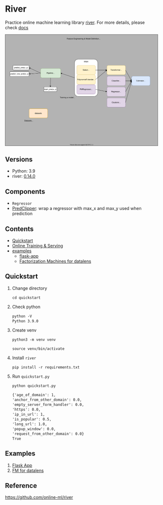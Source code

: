 # River

Practice online machine learning library [river](https://github.com/online-ml/river/). For more details, please check [docs](https://riverml.xyz/latest/)

![](docs/diagram.drawio.svg)

## Versions

- Python: 3.9
- river: [0.14.0](https://pypi.org/project/river/0.14.0/)


## Components

- `Regressor`
- [PredClipper](https://github.com/online-ml/river/blob/main/river/preprocessing/pred_clipper.py): wrap a regressor with max_x and max_y used when prediction

## Contents

- [Quickstart](quickstart)
- [Online Training & Serving](online-training-and-serving)
- [examples](examples)
    - [flask-app](examples/flask-app)
    - [Factorization Machines for datalens](examples/fm-for-datalens)

## Quickstart

1. Change directory

    ```
    cd quickstart
    ```

1. Check python

    ```
    python -V
    Python 3.9.0
    ```

1. Create venv

    ```
    python3 -m venv venv
    ```

    ```
    source venv/bin/activate
    ```

1. Install `river`

    ```
    pip install -r requirements.txt
    ```

1. Run `quickstart.py`

    ```
    python quickstart.py
    ```

    ```
    {'age_of_domain': 1,
    'anchor_from_other_domain': 0.0,
    'empty_server_form_handler': 0.0,
    'https': 0.0,
    'ip_in_url': 1,
    'is_popular': 0.5,
    'long_url': 1.0,
    'popup_window': 0.0,
    'request_from_other_domain': 0.0}
    True
    ```

## Examples

1. [Flask App](examples/flask-app/)
1. [FM for datalens](examples/fm-for-datalens/)

## Reference

https://github.com/online-ml/river
